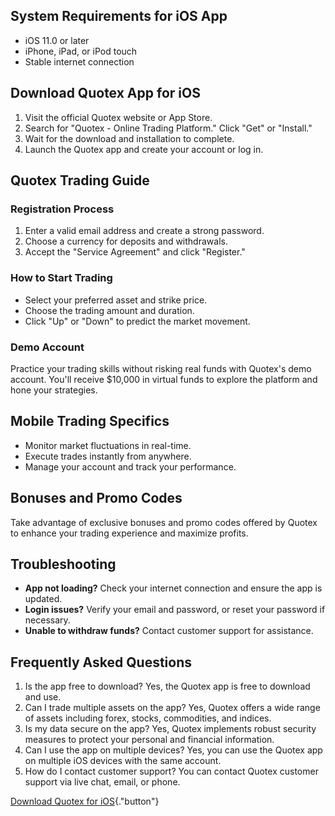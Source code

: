## System Requirements for iOS App

-   iOS 11.0 or later
-   iPhone, iPad, or iPod touch
-   Stable internet connection

## Download Quotex App for iOS

1.  Visit the official Quotex website or App Store.
2.  Search for "Quotex - Online Trading Platform." Click
    "Get" or "Install."
3.  Wait for the download and installation to complete.
4.  Launch the Quotex app and create your account or log in.

## Quotex Trading Guide

### Registration Process

1.  Enter a valid email address and create a strong password.
2.  Choose a currency for deposits and withdrawals.
3.  Accept the "Service Agreement" and click "Register."

### How to Start Trading

-   Select your preferred asset and strike price.
-   Choose the trading amount and duration.
-   Click "Up" or "Down" to predict the market movement.

### Demo Account

Practice your trading skills without risking real funds with Quotex\'s
demo account. You\'ll receive \$10,000 in virtual funds to explore the
platform and hone your strategies.

## Mobile Trading Specifics

-   Monitor market fluctuations in real-time.
-   Execute trades instantly from anywhere.
-   Manage your account and track your performance.

## Bonuses and Promo Codes

Take advantage of exclusive bonuses and promo codes offered by Quotex to
enhance your trading experience and maximize profits.

## Troubleshooting

-   **App not loading?** Check your internet connection and ensure the
    app is updated.
-   **Login issues?** Verify your email and password, or reset your
    password if necessary.
-   **Unable to withdraw funds?** Contact customer support for
    assistance.

## Frequently Asked Questions

1.  Is the app free to download? Yes, the Quotex app is free to download
    and use.
2.  Can I trade multiple assets on the app? Yes, Quotex offers a wide
    range of assets including forex, stocks, commodities, and indices.
3.  Is my data secure on the app? Yes, Quotex implements robust security
    measures to protect your personal and financial information.
4.  Can I use the app on multiple devices? Yes, you can use the Quotex
    app on multiple iOS devices with the same account.
5.  How do I contact customer support? You can contact Quotex customer
    support via live chat, email, or phone.

[Download Quotex for
iOS](\%22https://traff.sbs/quotexonelink\%22){."button"}

